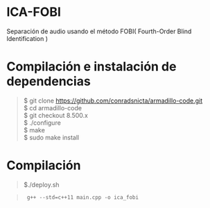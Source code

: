 # ICA-FOBI
Separación de audio usando el método FOBI( Fourth-Order Blind Identification )

# Compilación e instalación de dependencias

 > $ git clone https://github.com/conradsnicta/armadillo-code.git <br>
 $ cd armadillo-code <br>
 $ git checkout 8.500.x <br>
 $ ./configure <br>
 $ make <br>
 $ sudo make install <br>

# Compilación 
> $./deploy.sh <br>

> <code> g++ --std=c++11 main.cpp -o ica_fobi </code>
